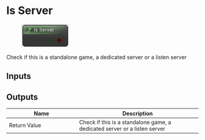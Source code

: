 # Is Server

<div align="left" data-full-width="false"><figure><img src="../../../.gitbook/assets/is_server.png" alt=""><figcaption></figcaption></figure></div>

Check if this is a standalone game, a dedicated server or a listen server

## Inputs

## Outputs

<table><thead><tr><th width="170">Name</th><th>Description</th></tr></thead><tbody><tr><td>Return Value</td><td>Check if this is a standalone game, a dedicated server or a listen server</td></tr></tbody></table>
